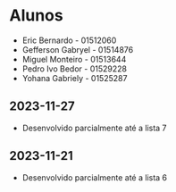 # Alunos

* Eric Bernardo - 01512060
* Gefferson Gabryel - 01514876
* Miguel Monteiro - 01513644
* Pedro Ivo Bedor - 01529228
* Yohana Gabriely - 01525287

## 2023-11-27

* Desenvolvido parcialmente até a lista 7

## 2023-11-21

* Desenvolvido parcialmente até a lista 6
